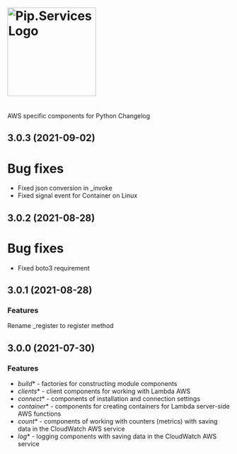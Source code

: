 # <img src="https://uploads-ssl.webflow.com/5ea5d3315186cf5ec60c3ee4/5edf1c94ce4c859f2b188094_logo.svg" alt="Pip.Services Logo" width="200">
<br/> AWS specific components for Python Changelog

## <a name="3.0.3"></a> 3.0.3 (2021-09-02)

# Bug fixes
* Fixed json conversion in _invoke
* Fixed signal event for Container on Linux

## <a name="3.0.2"></a> 3.0.2 (2021-08-28)

# Bug fixes
* Fixed boto3 requirement

## <a name="3.0.1"></a> 3.0.1 (2021-08-28)

### Features
Rename _register to register method

## <a name="3.0.0"></a> 3.0.0 (2021-07-30)

### Features
* *build** - factories for constructing module components
* *clients** - client components for working with Lambda AWS
* *connect** - components of installation and connection settings
* *container** - components for creating containers for Lambda server-side AWS functions
* *count** - components of working with counters (metrics) with saving data in the CloudWatch AWS service
* *log** - logging components with saving data in the CloudWatch AWS service